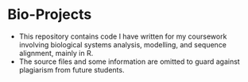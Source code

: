 # Bio-Projects

- This repository contains code I have written for my coursework involving biological systems analysis, modelling, and sequence alignment, mainly in R.
- The source files and some information are omitted to guard against plagiarism from future students.
